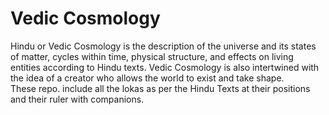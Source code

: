 # Vedic Cosmology
Hindu or Vedic Cosmology is the description of the universe and its states of matter, cycles within time, physical structure, and effects on living entities according to Hindu texts. Vedic Cosmology is also intertwined with the idea of a creator who allows the world to exist and take shape.<br>
These repo. include all the lokas as per the Hindu Texts at their positions and their ruler with companions.

